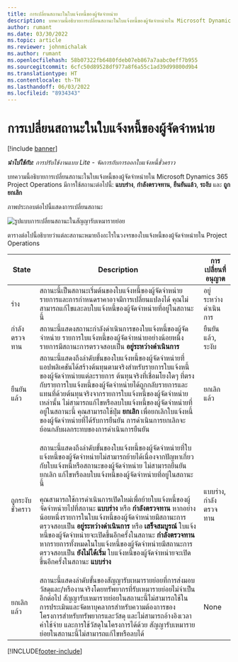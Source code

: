 ```yaml
---
title: การเปลี่ยนสถานะในใบแจ้งหนี้ของผู้จัดจำหน่าย
description: บทความนี้อธิบายการเปลี่ยนสถานะในใบแจ้งหนี้ของผู้จัดจำหน่ายใน Microsoft Dynamics 365 Project Operations
author: rumant
ms.date: 03/30/2022
ms.topic: article
ms.reviewer: johnmichalak
ms.author: rumant
ms.openlocfilehash: 58b07322fb6480fdeb07eb867a7aabc0eff7b955
ms.sourcegitcommit: 6cfc50d89528df977a8f6a55c1ad39d99800d9b4
ms.translationtype: HT
ms.contentlocale: th-TH
ms.lasthandoff: 06/03/2022
ms.locfileid: "8934343"
---
```

# <a name="state-transitions-on-a-vendor-invoice"></a>การเปลี่ยนสถานะในใบแจ้งหนี้ของผู้จัดจำหน่าย

[!include [banner](../../includes/dataverse-preview.md)]

_**นำไปใช้กับ:** การปรับใช้งานแบบ Lite - จัดการกับการออกใบแจ้งหนี้ชั่วคราว_

บทความนี้อธิบายการเปลี่ยนสถานะในใบแจ้งหนี้ของผู้จัดจำหน่ายใน Microsoft Dynamics 365 Project Operations มีการใช้สถานะต่อไปนี้: **แบบร่าง**, **กำลังตรวจทาน**, **ยืนยันแล้ว**, **ระงับ** และ **ถูกยกเลิก**

ภาพประกอบต่อไปนี้แสดงการเปลี่ยนสถานะ

![รูปแบบการเปลี่ยนสถานะในสัญญารับเหมารายย่อย](../media/VI_State_Model.jpg)

ตารางต่อไปนี้อธิบายว่าแต่ละสถานะหมายถึงอะไรในวงจรของใบแจ้งหนี้ของผู้จัดจำหน่ายใน Project Operations

| State | Description | การเปลี่ยนที่อนุญาต |
| --- | --- | --- |
| ร่าง | สถานะนี้เป็นสถานะเริ่มต้นของใบแจ้งหนี้ของผู้จัดจำหน่าย รายการและการกำหนดราคาอาจมีการเปลี่ยนแปลงได้ คุณไม่สามารถแก้ไขและลบใบแจ้งหนี้ของผู้จัดจำหน่ายที่อยู่ในสถานะนี้ | อยู่ระหว่างดำเนินการ |
| กำลังตรวจทาน | สถานะนี้แสดงสถานะกำลังดำเนินการของใบแจ้งหนี้ของผู้จัดจำหน่าย รายการใบแจ้งหนี้ของผู้จัดจำหน่ายอย่างน้อยหนึ่งรายการมีสถานะการตรวจสอบเป็น **อยู่ระหว่างดำเนินการ** | ยืนยันแล้ว, ระงับ |
| ยืนยันแล้ว | สถานะนี้แสดงถึงลำดับขั้นของใบแจ้งหนี้ของผู้จัดจำหน่ายที่แอปพลิเคชันได้สร้างต้นทุนตามจริงสำหรับรายการใบแจ้งหนี้ของผู้จัดจำหน่ายแต่ละรายการ ต้นทุนจริงที่เชื่อมโยงใดๆ ที่ตรงกับรายการใบแจ้งหนี้ของผู้จัดจำหน่ายได้ถูกกลับรายการและแทนที่ด้วยต้นทุนจริงจากรายการใบแจ้งหนี้ของผู้จัดจำหน่ายเหล่านั้น ไม่สามารถแก้ไขหรือลบใบแจ้งหนี้ของผู้จัดจำหน่ายที่อยู่ในสถานะนี้ คุณสามารถใช้ปุ่ม **ยกเลิก** เพื่อยกเลิกใบแจ้งหนี้ของผู้จัดจำหน่ายที่ได้รับการยืนยัน การดำเนินการยกเลิกจะย้อนกลับผลกระทบของการดำเนินการยืนยัน | ยกเลิกแล้ว |
| ถูกระงับชั่วคราว | <p>สถานะนี้แสดงถึงลำดับขั้นของใบแจ้งหนี้ของผู้จัดจำหน่ายที่ใบแจ้งหนี้ของผู้จัดจำหน่ายไม่สามารถย้ายได้เนื่องจากปัญหาเกี่ยวกับใบแจ้งหนี้หรือสถานะของผู้จัดจำหน่าย ไม่สามารถยืนยัน ยกเลิก แก้ไขหรือลบใบแจ้งหนี้ของผู้จัดจำหน่ายที่อยู่ในสถานะนี้</p><p>คุณสามารถใช้การดำเนินการเปิดใหม่เพื่อย้ายใบแจ้งหนี้ของผู้จัดจำหน่ายไปที่สถานะ **แบบร่าง** หรือ **กำลังตรวจทาน** หากอย่างน้อยหนึ่งรายการในใบแจ้งหนี้ของผู้จัดจำหน่ายมีสถานะการตรวจสอบเป็น **อยู่ระหว่างดำเนินการ** หรือ **เสร็จสมบูรณ์** ใบแจ้งหนี้ของผู้จัดจำหน่ายจะเปิดขึ้นอีกครั้งในสถานะ **กำลังตรวจทาน** หากรายการทั้งหมดในใบแจ้งหนี้ของผู้จัดจำหน่ายมีสถานะการตรวจสอบเป็น **ยังไม่ได้เริ่ม** ใบแจ้งหนี้ของผู้จัดจำหน่ายจะเปิดขึ้นอีกครั้งในสถานะ **แบบร่าง**</p> | แบบร่าง, กำลังตรวจทาน |
| ยกเลิกแล้ว | สถานะนี้แสดงลำดับขั้นของสัญญารับเหมารายย่อยที่การส่งมอบวัสดุและ/หรืองานจริงโดยทรัพยากรที่รับเหมารายย่อยไม่จำเป็นอีกต่อไป สัญญารับเหมารายย่อยในสถานะนี้ไม่สามารถใช้ในการประเมินและจัดหาบุคลากรสำหรับความต้องการของโครงการสำหรับทรัพยากรและวัสดุ และไม่สามารถอ้างอิงเวลา ค่าใช้จ่าย และการใช้วัสดุในโครงการได้ด้วย สัญญารับเหมารายย่อยในสถานะนี้ไม่สามารถแก้ไขหรือลบได้ | None |

[!INCLUDE[footer-include](../../includes/footer-banner.md)]

